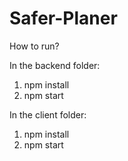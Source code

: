# Safer-Planer

How to run?  

In the backend folder:  
1. npm install  
2. npm start  

In the client folder:  
1. npm install  
2. npm start  
